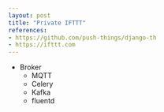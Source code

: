 ```yaml
---
layout: post
title: "Private IFTTT"
references:
- https://github.com/push-things/django-th
- https://ifttt.com
---
```


* Broker
  * MQTT
  * Celery
  * Kafka
  * fluentd
